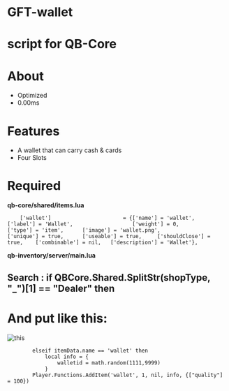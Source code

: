 # GFT-wallet 
# script for QB-Core

# About
- Optimized
- 0.00ms

# Features
- A wallet that can carry cash & cards
- Four Slots


# Required
**qb-core/shared/items.lua**
```
	['wallet']						 = {['name'] = 'wallet',						['label'] = 'Wallet',					['weight'] = 0,			['type'] = 'item',		['image'] = 'wallet.png', 				['unique'] = true,		['useable'] = true,		['shouldClose'] = true,	   ['combinable'] = nil,   ['description'] = 'Wallet'},
```

**qb-inventory/server/main.lua**

## Search : **if QBCore.Shared.SplitStr(shopType, "_")[1] == "Dealer" then**

# And put like this:
![this](https://github.com/GitFutureTrunks/GFT-wallet/assets/145227152/c5921c94-0324-4eeb-bfc6-030e3ed605d1)



```
		elseif itemData.name == 'wallet' then
			local info = {
				walletid = math.random(1111,9999)
			}
		Player.Functions.AddItem('wallet', 1, nil, info, {["quality"] = 100})
```
